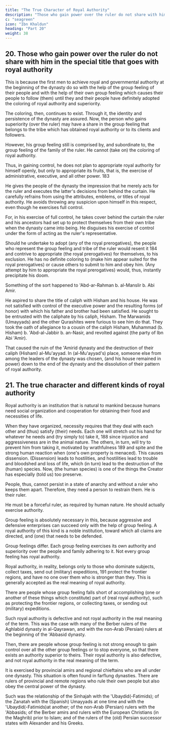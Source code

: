 ```yaml
---
title: "The True Character of Royal Authority"
description: "Those who gain power over the ruler do not share with him in the special title that goes with royal authority"
c: "seagreen"
icon: "Ibn Khaldun"
heading: "Part 20"
weight: 38
---
```




## 20. Those who gain power over the ruler do not share with him in the special title that goes with royal authority

This is because the first men to achieve royal and governmental authority at the beginning of the dynasty do so with the help of the group feeling of their people and with the help of their own group feeling which causes their people to follow (them) until they and their people have definitely adopted the coloring of royal authority and superiority. 

The coloring, then, continues to exist. Through it, the identity and persistence of the dynasty are assured.
Now, the person who gains superiority (over the ruler) may have a share in the group feeling that belongs to the tribe which has obtained royal authority or to its clients and followers. 

However, his group feeling still is comprised by, and subordinate to, the group feeling of the family of the ruler. He cannot (take on) the coloring of royal authority. 

Thus, in gaining control, he does not plan to appropriate royal authority for himself openly, but only to appropriate its fruits, that is, the exercise of administrative, executive, and all other power. 183 

He gives the people of the dynasty the impression that he merely acts for the ruler and executes the latter's decisions from behind the curtain. He carefully refrains from using the attributes, emblems, or titles of royal authority. He avoids throwing any suspicion upon himself in this respect, even though he exercises full control. 

For, in his exercise of full control, he takes cover behind the curtain the ruler and his ancestors had set up to protect themselves from their own tribe when the dynasty came into being. He disguises his exercise of control under the form of acting as the ruler's representative.

Should he undertake to adopt (any of the royal prerogatives), the people who represent the group feeling and tribe of the ruler would resent it 184 and contrive to appropriate (the royal prerogatives) for themselves, to his exclusion. He has no definite coloring to (make him appear suited for the royal prerogatives) or cause others to submit to him and obey him. (Any attempt by him to appropriate the royal prerogatives) would, thus, instantly precipitate his doom.

Something of the sort happened to 'Abd-ar-Rahman b. al-Manslir b. Abi Amir.

He aspired to share the title of caliph with Hisham and his house. He was not satisfied with control of the executive power and the resulting forms (of honor) with which his father and brother had been satisfied. He sought to be entrusted with
the caliphate by his caliph, Hisham. The Marwanids (Umayyads) and the other Qurashites were furious to see him do that. They took the oath of allegiance to a cousin of the caliph Hisham, Muhammad (b. Hisham) b. 'Abd-al-Jabbir b. an-Nasir,
and revolted against (the party of Ibn Abi 'Amir). 

That caused the ruin of the 'Amirid dynasty and the destruction of their caliph (Hisham) al-Mu'ayyad. In (al-Mu'ayyad's) place, someone else from among the leaders of the dynasty was chosen, (and his house remained in power) down to the end of the dynasty and the dissolution of their pattern of royal authority.


## 21. The true character and different kinds of royal authority

Royal authority is an institution that is natural to mankind because humans need social organization and cooperation for obtaining their food and necessities of life. 

When they have organized, necessity requires that they deal with each other and (thus) satisfy (their) needs. Each one will stretch out his hand for whatever he needs and (try simply to) take it, 188 since injustice and aggressiveness are in the animal nature. The others, in turn, will try to prevent him from taking it, motivated by wrathfulness 189 and spite and the strong human reaction when (one's own property is menaced). This causes dissension. (Dissension) leads to hostilities, and hostilities lead to trouble and bloodshed and loss of life, which (in turn) lead to the destruction of the (human) species. Now, (the human species) is one of the things the Creator has especially (told us) too preserve.

People, thus, cannot persist in a state of anarchy and without a ruler who keeps them apart. Therefore, they need a person to restrain them. He is their ruler. 

He must be a forceful ruler, as required by human nature. He should actually exercise authority. 

Group feeling is absolutely necessary in this, because aggressive and defensive enterprises can succeed only with the help of group feeling. A royal authority of this kind is a noble institution, toward which all claims are directed, and (one) that needs to be defended. 

Group feelings differ. Each group feeling exercises its own authority and superiority over the people and family adhering to it. Not every group feeling has royal authority. 

Royal authority, in reality, belongs only to those who dominate subjects, collect taxes, send out (military) expeditions, 191 protect the frontier regions, and have no one over them who is stronger than they. This is generally accepted as the real meaning of royal authority. 

There are people whose group feeling falls short of accomplishing (one or another of these things which constitute) part of (real royal authority), such as protecting the frontier regions, or collecting taxes, or sending out (military) expeditions. 

Such royal authority is defective and not royal authority in the real meaning of the term. This was the case with many of the Berber rulers of the Aghlabid dynasty in al-Qayrawan, and with the non-Arab (Persian) rulers at the beginning of the 'Abbasid dynasty. 

Then, there are people whose group feeling is not strong enough to gain control over all the other group feelings or to stop everyone, so that there exists an authority superior to theirs. Their royal authority is also defective, and not royal
authority in the real meaning of the term. 

It is exercised by provincial amirs and regional chieftains who are all under one dynasty. This situation is often
found in farflung dynasties. There are rulers of provincial and remote regions who rule their own people but also obey the central power of the dynasty. 

Such was the relationship of the Sinhajah with the 'Ubaydid(-Fatimids); of the Zanatah with the (Spanish) Umayyads at one time and with the 'Ubaydid(-Fatimids)at another; of the non-Arab (Persian) rulers with the 'Abbasids; of the Berber amirs and rulers with the European Christians (in the Maghrib) prior to Islam; and of the
rulers of the (old) Persian successor states with Alexander and his Greeks.
